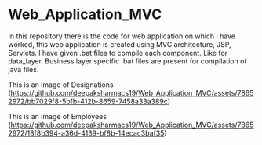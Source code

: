 # Web_Application_MVC
In this repository there is the code for web application on which i have worked, this web application is created using MVC architecture, JSP, Servlets.
I have given .bat files to compile each component. Like for data_layer, Business layer specific .bat files are present for compilation of java files.

This is an image of Designations
(https://github.com/deepaksharmacs19/Web_Application_MVC/assets/78652972/bb7029f8-5bfb-412b-8659-7458a33a389c)

This is an image of Employees
(https://github.com/deepaksharmacs19/Web_Application_MVC/assets/78652972/18f8b394-a36d-4139-bf8b-14ecac3baf35)
